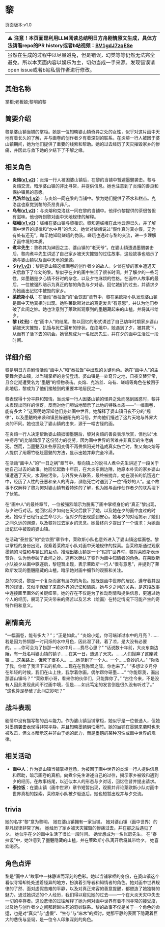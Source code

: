 # 黎
页面版本:v1.0
 

| :warning: 注意！本页面是利用LLM阅读总结明日方舟剧情原文生成，具体方法请看repo的PR history或者b站视频：[BV1gdJ7zqESe](https://www.bilibili.com/video/BV1gdJ7zqESe/)         |
|:----------------------------|
| 虽然在生成的过程中以尽量避免，但是错误，幻觉等等仍然无法完全避免。所以本页面内容以娱乐为主，切勿当成一手来源。发现错误请open issue或者b站私信作者进行修改。|



## 其他名称
掌柜;老板娘;黎明的黎
## 简要介绍
黎是婆山镇当铺的掌柜。她是一位知晓婆山镇奇异之处的女性，似乎对这片画中天地有着长久的了解，并与画卷的创作者夕有着深刻的联系。在炎熔一行人被困于婆山镇期间，她为他们提供了重要的线索和帮助。她的过去经历了天灾摧毁家乡的惨痛，并因此与救下她的夕结下了不解之缘。
## 相关角色
-   **炎熔([v1](char_121_lava.md),[v2](../char_v3/char_121_lava.md))**：炎熔一行人被困婆山镇后，在黎的当铺中暂避墨魉袭击。黎与炎熔交流，暗示婆山镇的非比寻常，并提供信息。她也注意到了炎熔的善良和保护镇民的意愿。
-   **克洛丝([v1](char_124_kroos.md),[v2](../char_v3/char_124_kroos.md))**：与炎熔一同在黎的当铺中。黎为她们提供了茶水和糕点。克洛丝也察觉到黎的茶昂贵非凡。
-   **乌有([v1](char_455_nothin.md),[v2](../char_v3/char_455_nothin.md))**：与炎熔和克洛丝一同在黎的当铺中。他评价黎提供的茶很苦但有滋味。他也听到黎对画中天地规律的解释。
-   **嵯峨([v1](char_362_saga.md),[v2](../char_v3/char_362_saga.md))**：嵯峨在婆山镇与黎相识。黎知道嵯峨在此地云游已久，并了解画中世界的规律和“水中月”的含义。她曾对嵯峨说过“假作真时真亦假，无为有处有还无”，暗示她知晓嵯峨的伪装。嵯峨也通过与黎的交流，进一步理解了画中境的本质。
-   **煮伞先生**：黎称其为婥园之主、婆山镇的“老天爷”。在婆山镇遭遇墨魉袭击后，黎向煮伞先生讲述了自己家乡被天灾摧毁的过往故事，这段故事也暗示了她与婆山镇以及画中天地的渊源。
-   **夕([v1](char_2015_dusk.md),[v2](../char_v3/char_2015_dusk.md))**：黎是婆山镇这幅画卷的创作者夕的故人。夕曾在黎的家乡遭遇天灾后救下了年幼的黎。黎似乎在夕的画中生活了很长时间，并了解夕的一些习性，如墨魉是夕心情不好时的杂念，以及夕怕麻烦的性格。在画中人故事的最后，一位被强烈暗示为真正的黎的角色与夕对话，回忆她们的过去，并请求夕为她画出记忆中被毁的家乡。
-   **莱欧斯小队**：在活动“泰拉饭”的“会饮图”章节中，黎在莱欧斯小队发现婆山镇是画中天地真相时出现。她称莱欧斯对此的笃定发言“有意思”，并认为他们参破了此间之妙。她也注意到了莱欧斯观察到的墨魉藏起来的山楂，并将其带给夕。
-   **黎 (过去)**：在“画中人”的结尾，黎以回忆的形式讲述了自己幼年时期家乡婆山镇被天灾摧毁，饥饿与死亡遍布的惨状。在绝境中，她遇到了夕，被其救下，从而有了活下去的机会。她曾想成为一名账房先生，并在夕的画中生活过一段时间。
## 详细介绍
黎是明日方舟剧情活动“画中人”和“泰拉饭”中出现的关键角色。她在“画中人”的主要舞台婆山镇，以当铺掌柜的身份登场。婆山镇是一处奇异之地，日夜交替异常，且会定期遭受名为“墨魉”的怪物袭击。炎熔、克洛丝、乌有、嵯峨等角色在被困于此地后，黎成为了他们接触到的重要本地居民之一。

黎表现得十分平静和知情。当炎熔一行人因婆山镇的怪异之处而感到困惑时，黎并未表现出同样的惊讶，反而对他们坦诚地暗示了此地的特殊本质——“一幅画卷，能有多大？”这表明她深知他们身处画中世界。她解释了婆山镇日夜不分的“规律”，以及墨魉的来袭和镇民躲避阳光的习俗，并向他们描述了这片天地与外界大炎的不同。她也提及了婆山镇的由来，源于一幅古怪的画。

在炎熔一行人决定帮助婆山镇抵御墨魉后，黎对炎熔的善良表示欣赏，但也以“水中捞月”的比喻暗示了这份努力的徒劳，因为画中世界的苦难并非真实的生老病死。然而，当墨魉因某些原因变得不再畏惧阳光并造成真实伤亡时，黎又向炎熔等人提供了用爆竹驱赶墨魉的方法，显示出她并非完全冷漠。

在活动“画中人”的“一日之祸”章节中，黎向镇上的说书人煮伞先生讲述了一段关于她自己过去的故事。她回忆起数十年前，在大炎东南边陲，她原本朴实的家乡婆山镇遭遇了天灾，水源被污染，与外界失去联系，最终被抛弃。她在漫长的饥饿逃亡中，经历了人性的丑恶和亲人的离弃，濒临死亡时遇到了一位“奇妙的人”。这个故事不仅解释了黎为何对婆山镇有着特殊的了解，也为她与画作创作者夕的联系埋下了伏笔。

在“画中人”的最终章节，一位被强烈暗示为脱离了画中掌柜身份的“真正”黎出现，与夕进行对话。她回忆起夕如何在天灾后救下了她，以及她在夕的画中度过的时光。她似乎已经行至生命尽头，但对夕的出现感到安心。她与夕的对话揭示了她们之间久远的渊源，以及黎对过去家乡的思念。她最终向夕提出了一个请求：为她画出记忆中被毁的婆山镇。

在活动“泰拉饭”的“会饮图”章节中，莱欧斯小队也意外进入了婆山镇这幅画卷。黎以掌柜的身份出现，观察着莱欧斯小队对画中天地规律的探索。当莱欧斯通过观察墨魉的习性和与镇民的互动，推理出婆山镇是一个“假的”世界时，黎对莱欧斯表示赞许，认为他参破了此间之妙。这再次确认了黎作为画中知情者的角色。在莱欧斯小队被夕从画中驱逐后，黎短暂出现，表示莱欧斯一行人“很有意思”，并提到了莱欧斯发现的墨魉隐藏的山楂，暗示她对画中细节的观察和关注。

总的来说，黎是一个复杂而富有层次的角色。她既是画中世界的居民，遵守着其固有的规律，又似乎保留了来自外界的记忆和情感。她与夕之间的关系，是这段故事中连接画里画外的关键纽带。她的存在不仅是为了推动剧情和提供信息，更通过她个人的经历，展现了天灾带来的痛苦以及艺术（绘画）在特定情况下可能产生的奇特作用和意义。
## 剧情高光
“一幅画卷，能有多大？”；“正是如此。”
“炎熔小姐，你可端详过水中的月亮？......若是因为怜悯那一时闪烁的水中月色，因此湿了鞋，着了凉，是大没有必要的。......你可会为了捞那一轮水中月......费尽心思？”
“话说数十年前，大炎东南边陲，有一处名叫婆山镇的镇子......在某一日，遭遇了天灾。......人们抛弃了这座城镇......这条路上，饿死了很多人。......她见到了一个人。一个......奇妙的人。”
“你救了我，你给了我活下去的机会......现在在我弥留之际，你也来了。”
“多想让岁月停在年轻的时候，我们在山上住，我学着你画，偶尔帮你研墨......”
“你能帮我，画出那婆山镇吗？”
“莱欧斯小哥，看来你的伙伴们，只能靠你了。”
“古往今来，不是没有人因此发现此间不过画中境，但是......如此笃定的发言倒是很久没有听过了。”
“这也算是参破了此间之妙吧？”
## 战斗表现
剧情中没有描写黎的战斗能力。作为婆山镇当铺掌柜，她似乎是一位普通人，但她对墨魉袭击表现得非常平静，并且知晓墨魉惧怕爆竹。她的当铺在墨魉来袭时也未被攻击，但文本暗示这并非由于她的武力，而是墨魉的某种习性或画中世界的规律。
## 相关活动
-   **画中人**：作为婆山镇当铺掌柜登场，为被困于画中世界的炎熔一行人提供信息和帮助，暗示画卷的真相。向煮伞先生讲述自己的过往，揭示家乡被毁和遇到夕的经历。在故事结尾，以近似本人的形态与夕对话，回忆往昔并提出请求。
-   **泰拉饭**：在婆山镇（画中世界）章节短暂出现，观察并评论莱欧斯小队对画中世界真相的探索。莱欧斯小队被夕驱逐后，她也短暂出现并与夕交流。
## trivia
她的名字“黎”意为黎明。
她在婆山镇拥有一家当铺。
她对婆山镇（画中世界）的非凡规律非常了解。
她经历了家乡被天灾摧毁的惨痛过去，并在那之后遇见了夕。
她似乎在夕的画中生活了很长一段时间。
她曾想成为一名账房先生。
在“泰拉饭”中，她注意到了墨魉隐藏的山楂，并在莱欧斯小队离开后将其带给夕。
她喜欢喝茶。
## 角色点评
黎是“画中人”故事中一抹静谧而深刻的色彩。她以当铺掌柜的身份，在婆山镇这个看似寻常却处处透着怪异的地方，扮演着引导者和知情者的角色。她对画中世界规律的了然、面对虚假苦难的平静，以及对真正来客的善意提醒，都塑造了她独特的魅力。通过她讲述的个人经历，我们得以窥见她的过去——一个在大炎天灾中失去一切的幸存者。这段悲惨的过往解释了她为何对画中世界有着不同寻常的接受度，以及她与创作者夕之间那跨越生死的奇妙联系。黎的故事不仅是关于一个角色的命运，也是对“真实”与“虚假”、“生存”与“麻木”的探讨。她那平静的表面下隐藏着巨大的悲伤与坚韧，是一位令人印象深刻的角色。